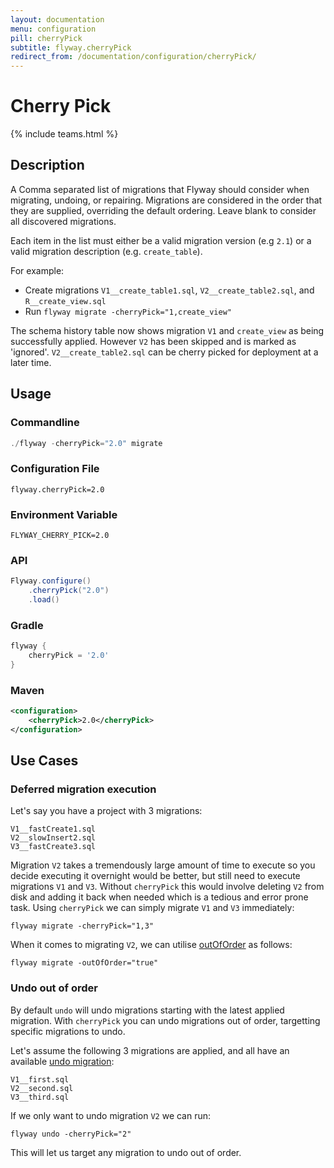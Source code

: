 ```yaml
---
layout: documentation
menu: configuration
pill: cherryPick
subtitle: flyway.cherryPick
redirect_from: /documentation/configuration/cherryPick/
---
```


# Cherry Pick
{% include teams.html %}

## Description
A Comma separated list of migrations that Flyway should consider when migrating, undoing, or repairing. Migrations are considered in the order that they are supplied, overriding the default ordering. Leave blank to consider all discovered migrations.

Each item in the list must either be a valid migration version (e.g `2.1`) or a valid migration description (e.g. `create_table`).

For example:
- Create migrations `V1__create_table1.sql`, `V2__create_table2.sql`, and `R__create_view.sql`
- Run `flyway migrate -cherryPick="1,create_view"`

The schema history table now shows migration `V1` and `create_view` as being successfully applied. However `V2` has been skipped and is marked as 'ignored'. `V2__create_table2.sql` can be cherry picked for deployment at a later time.

## Usage

### Commandline
```powershell
./flyway -cherryPick="2.0" migrate
```

### Configuration File
```properties
flyway.cherryPick=2.0
```

### Environment Variable
```properties
FLYWAY_CHERRY_PICK=2.0
```

### API
```java
Flyway.configure()
    .cherryPick("2.0")
    .load()
```

### Gradle
```groovy
flyway {
    cherryPick = '2.0'
}
```

### Maven
```xml
<configuration>
    <cherryPick>2.0</cherryPick>
</configuration>
```

## Use Cases

### Deferred migration execution

Let's say you have a project with 3 migrations:

```
V1__fastCreate1.sql
V2__slowInsert2.sql
V3__fastCreate3.sql
```

Migration `V2` takes a tremendously large amount of time to execute so you decide executing it overnight would be better, but still need to execute migrations `V1` and `V3`. Without `cherryPick` this would involve deleting `V2` from disk and adding it back when needed which is a tedious and error prone task. Using `cherryPick` we can simply migrate `V1` and `V3` immediately:

```
flyway migrate -cherryPick="1,3"
```

When it comes to migrating `V2`, we can utilise [outOfOrder](/documentation/configuration/parameters/outOfOrder) as follows:

```
flyway migrate -outOfOrder="true"
```

### Undo out of order

By default `undo` will undo migrations starting with the latest applied migration. With `cherryPick` you can undo migrations out of order, targetting specific migrations to undo.

Let's assume the following 3 migrations are applied, and all have an available [undo migration](/documentation/concepts/migrations#undo-migrations):

```
V1__first.sql
V2__second.sql
V3__third.sql
```

If we only want to undo migration `V2` we can run:

```
flyway undo -cherryPick="2"
```

This will let us target any migration to undo out of order.
